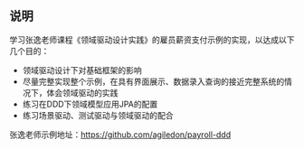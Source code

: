 ## 说明
学习张逸老师课程《领域驱动设计实践》的雇员薪资支付示例的实现，以达成以下几个目的：
* 领域驱动设计下对基础框架的影响
* 尽量完整实现整个示例，在具有界面展示、数据录入查询的接近完整系统的情况下，体会领域驱动的实践
* 练习在DDD下领域模型应用JPA的配置
* 练习场景驱动、测试驱动与领域驱动的配合

张逸老师示例地址：https://github.com/agiledon/payroll-ddd


